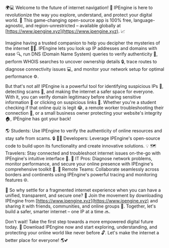 🌍💻 Welcome to the future of internet navigation! 🚀 IPEngine is here to revolutionize the way you explore, understand, and protect your digital world. 💯 This game-changing open-source app is 100% free, language-agnostic, and region-unrestricted – available globally at [https://www.ipengine.xyz](https://www.ipengine.xyz). 📈

Imagine having a trusted companion to help you decipher the mysteries of the internet 🕵️‍♀️. IPEngine lets you look up IP addresses and domains with ease 🔍, run DNS (Domain Name System) queries to verify authenticity 👀, perform WHOIS searches to uncover ownership details 🔒, trace routes to diagnose connectivity issues 💻, and monitor your network setup for optimal performance ⚙️.

But that's not all! IPEngine is a powerful tool for identifying suspicious IPs 🚨, detecting scams 🚫, and making the internet a safer space for everyone. With it, you can verify domain legitimacy before sharing sensitive information 💸 or clicking on suspicious links 📲. Whether you're a student checking if that online quiz is legit 😂, a remote worker troubleshooting their connection 🏢, or a small business owner protecting your website's integrity 🏠, IPEngine has got your back!

🌎 Students: Use IPEngine to verify the authenticity of online resources and stay safe from scams. 🔒
👩‍💻 Developers: Leverage IPEngine's open-source code to build upon its functionality and create innovative solutions. 💡
🗺️ Travelers: Stay connected and troubleshoot internet issues on-the-go with IPEngine's intuitive interface 📱.
💼 IT Pros: Diagnose network problems, monitor performance, and secure your online presence with IPEngine's comprehensive toolkit 🔧.
👥 Remote Teams: Collaborate seamlessly across borders and continents using IPEngine's powerful tracing and monitoring features 🌐.

🚀 So why settle for a fragmented internet experience when you can have a unified, transparent, and secure one? 💯 Join the movement by downloading IPEngine from [https://www.ipengine.xyz](https://www.ipengine.xyz) and sharing it with friends, communities, and online groups 🌈. Together, let's build a safer, smarter internet – one IP at a time 🔜.

Don't wait! Take the first step towards a more empowered digital future today. 💪 Download IPEngine now and start exploring, understanding, and protecting your online world like never before 🔓. Let's make the internet a better place for everyone! 🌎💕